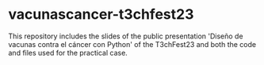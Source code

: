 # vacunascancer-t3chfest23
This repository includes the slides of the public presentation 'Diseño de vacunas contra el cáncer con Python' of the T3chFest23 and both the code and files used for the practical case.
